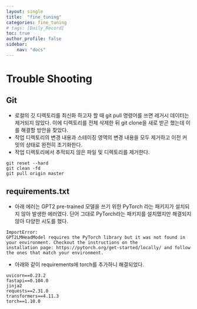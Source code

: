 ```yaml
---
layout: single
title:  "fine_tuning"
categories: fine_tuning
# tags: [Daily_Record]
toc: true
author_profile: false
sidebar:
    nav: "docs"
---
```


# Trouble Shooting

## Git

- 로컬의 깃 디렉토리를 최신화 하고자 할 때 git pull 명령어를 쓰면 레거시 데이터는 제거되지 않았다. 이에 디렉토리를 전체 삭제한 뒤 git clone을 새로 받곤 했는데 이를 해결할 방안을 찾았다.
- 작업 디렉토리의 변경 내용과 스테이징 영역의 변경 내용을 모두 제거하고 이전 커밋의 상태로 완전히 초기화한다.
- 작업 디렉토리에서 추적되지 않은 파일 및 디렉토리를 제거한다.

```
git reset --hard
git clean -fd
git pull origin master
```

## requirements.txt

- 아래 에러는 GPT2 pre-trained 모델을 쓰기 위한 PyTorch 라는 패키지가 설치되지 않아 발생한 에러였다. 단어 그대로 PyTorch라는 패키지를 설치했지만 해결되지 않아 다양한 시도를 했다.

```
ImportError:
GPT2LMHeadModel requires the PyTorch library but it was not found in your environment. Checkout the instructions on the
installation page: https://pytorch.org/get-started/locally/ and follow the ones that match your environment.
```

- 아래와 같이 requirements에 torch를 추가하니 해결되었다.

```
uvicorn==0.23.2
fastapi==0.104.0
jinja2
requests==2.31.0
transformers==4.11.3
torch==1.10.0
```
